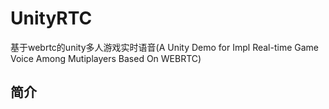 # UnityRTC
基于webrtc的unity多人游戏实时语音(A Unity Demo for Impl Real-time Game Voice Among Mutiplayers Based On WEBRTC)
## 简介

